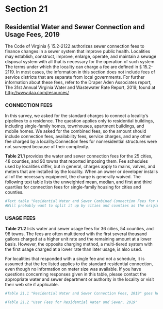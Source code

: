 
# Section 21

## Residential Water and Sewer Connection and Usage Fees, 2019
The Code of Virginia § 15.2-2122 authorizes sewer connection fees to finance changes in a sewer system that improve public health. Localities may establish, construct, improve, enlarge, operate, and maintain a sewage disposal system with all that is necessary for the operation of such system. The terms under which the locality can charge a fee are defined in § 15.2-2119. In most cases, the information in this section does not include fees of service districts that are separate from local governments.  For further information about these fees, refer to the Draper Aden Associates report, The 31st Annual Virginia Water and Wastewater Rate Report, 2019, found at http://www.daa.com/resources/ 

### CONNECTION FEES
In this survey, we asked for the standard charges to connect  a  locality’s  pipelines  to  a  residence.  The  question  applies  only  to  residential  buildings,  including  single-family  homes,  townhouses,  apartment  buildings,  and  mobile  homes.  We  asked  for  the  combined  fees,  so  the  amount should include connection fees, availability fees, service charges, and any other fee charged by a locality.Connection  fees  for  nonresidential  structures  were  not  surveyed because of their complexity.

**Table  21.1**  provides  the  water  and  sewer  connection  fees for the 25 cities, 48 counties, and 90 towns that reported imposing them. Fee schedules used by localities differ, but in general, charges apply to mains, valves, and meters that are installed by the locality. When an owner or developer installs all of the necessary equipment, the charge is generally waived. The following text table lists the unweighted mean, median, and first and third quartiles for connection fees for single-family housing for cities and counties. 


```r
#Text table "Residential Water and Sewer Combined Connection Fees for Cities and Counties, 2019" goes here 
#Will probably want to split it up by cities and counties as the original has done
```

### USAGE FEES
**Table 21.2** lists water and sewer usage fees for 36 cities, 54 counties, and 98 towns. The fees are often multitiered with the first several thousand gallons charged at a higher unit rate and the remaining amount at a lower basis. However, the opposite charging method, a multi-tiered system with the first usage charged at a lower rate than later usage, is also used. 

For localities that responded with a single fee and not a schedule, it is assumed that the fee listed applies to the standard residential connection, even though no information on meter size was available. If you have questions concerning responses given in this table, please contact the appropriate water  and  sewer  department  or  authority  in  the  locality  or  visit their web site if applicable. 


```r
#Table 21.1 "Residential Water and Sewer Connection Fees, 2019" goes here

#Table 21.2 "User Fees for Residential Water and Sewer, 2019"
```


